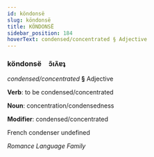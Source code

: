 ```yaml
---
id: köndonsë
slug: köndonsë
title: KÖNDONSË
sidebar_position: 184
hoverText: condensed/concentrated § Adjective
---
```


### köndonsë&emsp;<span kind="abugida">ɔ̃ıʌ̃ɐʇ</span>

*condensed/concentrated* **§** Adjective

**Verb**: to be condensed/concentrated

**Noun**: concentration/condensedness

**Modifier**: condensed/concentrated

French condenser undefined

*Romance Language Family*